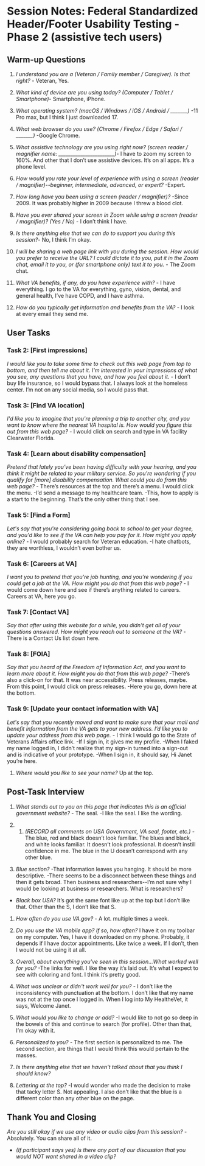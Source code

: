 # Session Notes: Federal Standardized Header/Footer Usability Testing - Phase 2 (assistive tech users)

## Warm-up Questions 

1. *I understand you are a (Veteran / Family member / Caregiver). Is that right?* - Veteran, Yes.

1. *What kind of device are you using today? (Computer / Tablet / Smartphone)*- Smartphone, iPhone.

1. *What operating system? (macOS / Windows / iOS / Android / _______)* -11 Pro max, but I think I just downloaded 17. 

1. *What web browser do you use? (Chrome / Firefox / Edge / Safari / _______)* -Google Chrome.

1. *What assistive technology are you using right now? (screen reader / magnifier name: _______________________)*- I have to zoom my screen to 160%. And other that I don’t use assistive devices. It’s on all apps. It’s a phone level.

1. *How would you rate your level of experience with using a screen (reader / magnifier)--beginner, intermediate, advanced, or expert?* -Expert.

1. *How long have you been using a screen (reader / magnifier)?* -Since 2009. It was probably higher in 2009 because I threw a blood clot. 

1. *Have you ever shared your screen in Zoom while using a screen (reader / magnifier)? (Yes / No)* - I don’t think I have. 

1. *Is there anything else that we can do to support you during this session?*- No, I think I’m okay. 

1. *I will be sharing a web page link with you during the session. How would you prefer to receive the URL? I could dictate it to you, put it in the Zoom chat, email it to you, or (for smartphone only) text it to you.*  - The Zoom chat.

1. *What VA benefits, if any, do you have experience with?* - I have everything. I go to the VA for everything, gyno, vision, dental, and general health, I’ve have COPD, and I have asthma. 

1. *How do you typically get information and benefits from the VA?* - I look at every email they send me. 

## User Tasks

### Task 2: [First impressions]
*I would like you to take some time to check out this web page from top to bottom, and then tell me about it. I'm interested in your impressions of what you see, any questions that you have, and how you feel about it.* - I don’t buy life insurance, so I would bypass that. I always look at the homeless center. I’m not on any social media, so I would pass that. 
 

### Task 3: [Find VA location]
*I'd like you to imagine that you're planning a trip to another city, and you want to know where the nearest VA hospital is. How would you figure this out from this web page?* - I would click on search and type in VA facility Clearwater Florida. 


### Task 4: [Learn about disability compensation]
*Pretend that lately you've been having difficulty with your hearing, and you think it might be related to your military service. So you're wondering if you qualify for [more] disability compensation. What could you do from this web page?* - There’s resources at the top and there’s a menu. I would click the menu. 
-I’d send a message to my healthcare team. 
-This, how to apply is a start to the beginning. That’s the only other thing that I see. 


### Task 5: [Find a Form]
*Let's say that you're considering going back to school to get your degree, and you'd like to see if the VA can help you pay for it. How might you apply online?* - I would probably search for Veteran education. 
-I hate chatbots, they are worthless, I wouldn’t even bother us. 

### Task 6: [Careers at VA]
*I want you to pretend that you're job hunting, and you're wondering if you could get a job at the VA. How might you do that from this web page?* - I would come down here and see if there’s anything related to careers. Careers at VA, here you go. 

### Task 7: [Contact VA]
*Say that after using this website for a while, you didn't get all of your questions answered. How might you reach out to someone at the VA?* -There is a Contact Us list down here. 

### Task 8: [FOIA]
 *Say that you heard of the Freedom of Information Act, and you want to learn more about it. How might you do that from this web page?* -There’s also a click-on for that. It was near accessibility. Press releases, maybe. From this point, I would click on press releases. 
-Here you go, down here at the bottom. 

### Task 9: [Update your contact information with VA]
*Let's say that you recently moved and want to make sure that your mail and benefit information from the VA gets to your new address. I’d like you to update your address from this web page.* - I think I would go to the State of Veterans Affairs office link. 
-If I sign in, it gives me my profile. 
-When I faked my name logged in, I didn’t realize that my sign-in turned into a sign-out and is indicative of your prototype. 
-When I sign in, it should say, Hi Janet you’re here. 
1. *Where would you like to see your name?* Up at the top. 

## Post-Task Interview 

1.	*What stands out to you on this page that indicates this is an official government website?* - The seal.
-I like the seal. I like the wording. 

2.	1. *(RECORD all comments on USA Government, VA seal, footer, etc.)* - The blue, red and black doesn’t look familiar. The blues and black, and white looks familiar. It doesn’t look professional. It doesn’t instill confidence in me. The blue in the U doesn’t correspond with any other blue. 
3.	*Blue section?* -That information leaves you hanging. It should be more descriptive.
-There seems to be a disconnect between these things and then it gets broad. Then business and researchers--I’m not sure why I would be looking at business or researchers. What is researchers? 
- *Black box USA?* It’s got the same font like up at the top but I don’t like that. Other than the S, I don’t like that S. 


1. *How often do you use VA.gov?* - A lot. multiple times a week. 

1. *Do you use the VA mobile app? If so, how often?* I have it on my toolbar on my computer. Yes, I have it downloaded on my phone. Probably, it depends if I have doctor appointments. Like twice a week. If I don’t, then I would not be using it at all. 

1. *Overall, about everything you've seen in this session...What worked *well* for you?* -The links for well. I like the way it’s laid out. It’s what I expect to see with coloring and font. I think it’s pretty good. 

1. *What was *unclear or didn't work well* for you?* - I don’t like the inconsistency with punctuation at the bottom. I don’t like that my name was not at the top once I logged in. When I log into My HealtheVet, it says, Welcome Janet. 

1.	*What would you like to *change or add*?* -I would like to not go so deep in the bowels of this and continue to search (for profile). Other than that, I’m okay with it. 

1. *Personalized to you?* - The first section is personalized to me. 
The second section, are things that I would think this would pertain to the masses. 
1. *Is there anything else that we haven't talked about that you think I should know?* 

1. *Lettering at the top?* -I would wonder who made the decision to make that tacky letter S. Not appealing. I also don’t like that the blue is a different color than any other blue on the page. 
## Thank You and Closing

*Are you still okay if we use any video or audio clips from this session?* -Absolutely. You can share all of it. 
- *(If participant says yes) Is there any part of our discussion that you would NOT want shared in a video clip?*

